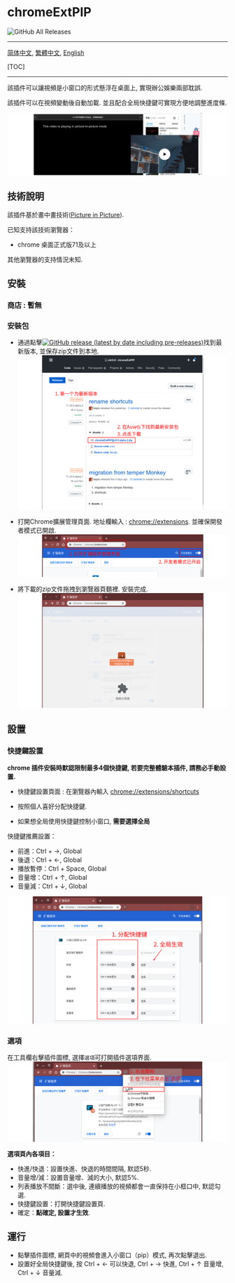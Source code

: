 # chromeExtPIP

![GitHub All Releases](https://img.shields.io/github/downloads/c4rO-0/chromeExtPIP/total?label=Downloads&style=flat-square)

---

[简体中文](./README.md), [繁體中文](./README.zh-tw.md), [English](./README.en.md)

[TOC]

---

該插件可以讓視頻是小窗口的形式懸浮在桌面上, 實現辦公娛樂兩部耽誤.

該插件可以在視頻變動後自動加載. 並且配合全局快捷鍵可實現方便地調整進度條.

![](./readme/view.png)

## 技術說明

該插件基於畫中畫技術([Picture in Picture](https://w3c.github.io/picture-in-picture/)).  

已知支持該技術瀏覽器：

- chrome 桌面正式版71及以上

其他瀏覽器的支持情況未知.

## 安裝

### 商店 : 暫無
### 安裝包 

- 通過點擊[![GitHub release (latest by date including pre-releases)](https://img.shields.io/github/v/release/c4rO-0/chromeExtPIP?include_prereleases&style=flat-square)](https://github.com/c4rO-0/chromeExtPIP/releases/latest)找到最新版本, 並保存zip文件到本地.
![](./readme/ins_step1.png)

- 打開Chrome擴展管理頁面. 地址欄輸入 : [chrome://extensions](chrome://extensions). 並確保開發者模式已開啟.
![](./readme/ins_step2.png)

- 將下載的zip文件拖拽到瀏覽器頁麵裡. 安裝完成.
![](./readme/ins_step3.png)


## 設置

### 快捷鍵設置

**chrome 插件安裝時默認限制最多4個快捷鍵, 若要完整體驗本插件, 請務必手動設置.**

- 快捷鍵設置頁面 : 在瀏覽器內輸入 [chrome://extensions/shortcuts](chrome://extensions/shortcuts) 

- 按照個人喜好分配快捷鍵. 

- 如果想全局使用快捷鍵控制小窗口, **需要選擇全局**

快捷鍵推薦設置：
* 前進：Ctrl + →, Global
* 後退：Ctrl + ←, Global
* 播放暫停：Ctrl + Space, Global
* 音量增：Ctrl + ↑, Global
* 音量減：Ctrl + ↓, Global

![](./readme/set_step1.png)

### 選項
在工具欄右擊插件圖標, 選擇`選項`可打開插件選項界面.
![](./readme/set_step2.png)

**選項頁內各項目：**

* 快進/快退：設置快進、快退的時間間隔, 默認5秒.  
* 音量增/減：設置音量增、減的大小, 默認5%.  
* 列表播放不間斷：選中後, 連續播放的視頻都會一直保持在小框口中, 默認勾選.  
* 快捷鍵設置：打開快捷鍵設置頁.  
* 確定：**點確定, 設置才生效**.  

## 運行
* 點擊插件圖標, 網頁中的視頻會進入小窗口（pip）模式, 再次點擊退出.  
* 設置好全局快捷鍵後, 按 Ctrl + ← 可以快退, Ctrl + → 快進, Ctrl + ↑ 音量增, Ctrl + ↓ 音量減.  
